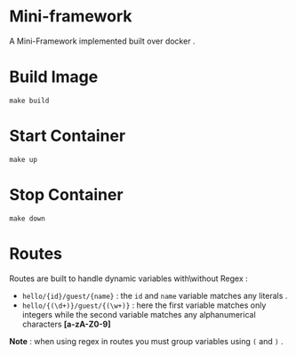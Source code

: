 # Mini-framework

A Mini-Framework implemented built over docker .

# Build Image

`make build`

# Start Container

`make up`

# Stop Container

`make down`

# Routes

Routes are built to handle dynamic variables with\without Regex :

- `hello/{id}/guest/{name}` : the `id` and `name` variable matches any literals .
- `hello/{(\d+)}/guest/{(\w+)}` : here the first variable matches only integers while the second variable matches any alphanumerical characters **[a-zA-Z0-9]**

**Note** : when using regex in routes you must group variables using `(` and `)` .
